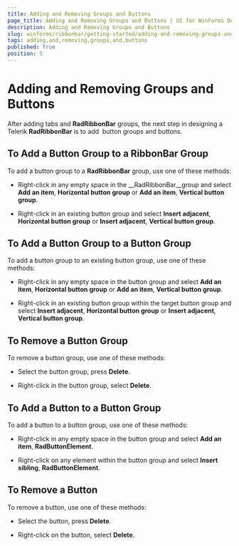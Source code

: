 ```yaml
---
title: Adding and Removing Groups and Buttons
page_title: Adding and Removing Groups and Buttons | UI for WinForms Documentation
description: Adding and Removing Groups and Buttons
slug: winforms/ribbonbar/getting-started/adding-and-removing-groups-and-buttons
tags: adding,and,removing,groups,and,buttons
published: True
position: 5
---
```


# Adding and Removing Groups and Buttons



After adding tabs and __RadRibbonBar__ groups, the next step in designing a Telerik __RadRibbonBar__ is to add  button groups and buttons.

## To Add a Button Group to a RibbonBar Group

To add a button group to a __RadRibbonBar__ group, use one of these methods:

* Right-click in any empty space in the __RadRibbonBar__group and select __Add an item__, __Horizontal button group__ or __Add an item__, __Vertical button group__. 


* Right-click in an existing button group and select __Insert adjacent__, __Horizontal button group__ or __Insert adjacent__, __Vertical button group__. 

## To Add a Button Group to a Button Group

To add a button group to an existing button group, use one of these methods:

* Right-click in any empty space in the button group and select __Add an item__, __Horizontal button group__ or __Add an item__, __Vertical button group__. 


* Right-click in an existing button group within the target button group and select __Insert adjacent__, __Horizontal button group__ or __Insert adjacent__, __Vertical button group__. 

## To Remove a Button Group

To remove a button group, use one of these methods:

* Select the button group, press __Delete__. 


* Right-click in the button group, select __Delete__. 

## 

## To Add a Button to a Button Group

To add a button to a button group, use one of these methods:

* Right-click in any empty space in the button group and select __Add an item__, __RadButtonElement__. 


* Right-click on any element within the button group and select __Insert sibling__, __RadButtonElement__. 

## To Remove a Button

To remove a button, use one of these methods:

* Select the button, press __Delete__. 


* Right-click on the button, select __Delete__. 
